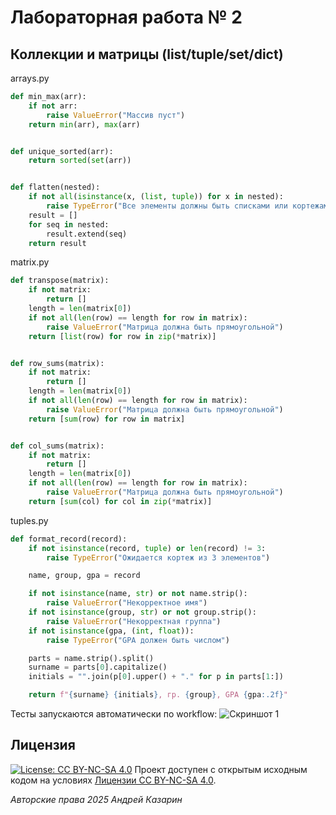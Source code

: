 # Лабораторная работа № 2

## Коллекции и матрицы (list/tuple/set/dict)

arrays.py
```python
def min_max(arr):
    if not arr:
        raise ValueError("Массив пуст")
    return min(arr), max(arr)


def unique_sorted(arr):
    return sorted(set(arr))


def flatten(nested):
    if not all(isinstance(x, (list, tuple)) for x in nested):
        raise TypeError("Все элементы должны быть списками или кортежами")
    result = []
    for seq in nested:
        result.extend(seq)
    return result
```

matrix.py
```python
def transpose(matrix):
    if not matrix:
        return []
    length = len(matrix[0])
    if not all(len(row) == length for row in matrix):
        raise ValueError("Матрица должна быть прямоугольной")
    return [list(row) for row in zip(*matrix)]


def row_sums(matrix):
    if not matrix:
        return []
    length = len(matrix[0])
    if not all(len(row) == length for row in matrix):
        raise ValueError("Матрица должна быть прямоугольной")
    return [sum(row) for row in matrix]


def col_sums(matrix):
    if not matrix:
        return []
    length = len(matrix[0])
    if not all(len(row) == length for row in matrix):
        raise ValueError("Матрица должна быть прямоугольной")
    return [sum(col) for col in zip(*matrix)]
```

tuples.py
```python
def format_record(record):
    if not isinstance(record, tuple) or len(record) != 3:
        raise TypeError("Ожидается кортеж из 3 элементов")

    name, group, gpa = record

    if not isinstance(name, str) or not name.strip():
        raise ValueError("Некорректное имя")
    if not isinstance(group, str) or not group.strip():
        raise ValueError("Некорректная группа")
    if not isinstance(gpa, (int, float)):
        raise TypeError("GPA должен быть числом")

    parts = name.strip().split()
    surname = parts[0].capitalize()
    initials = "".join(p[0].upper() + "." for p in parts[1:])

    return f"{surname} {initials}, гр. {group}, GPA {gpa:.2f}"
```

Тесты запускаются автоматически по workflow:
![Скриншот 1](/materials/img.png)

## Лицензия <a name="license"></a>

[![License: CC BY-NC-SA 4.0](https://licensebuttons.net/l/by-nc-sa/4.0/80x15.png)](https://creativecommons.org/licenses/by-nc-sa/4.0/)
Проект доступен с открытым исходным кодом на условиях [Лицензии CC BY-NC-SA 4.0](./LICENSE).

_Авторские права 2025 Андрей Казарин_
